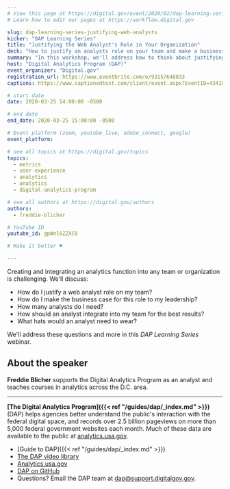 ```yaml
---
# View this page at https://digital.gov/event/2020/02/dap-learning-series-justifying-web-analysts
# Learn how to edit our pages at https://workflow.digital.gov

slug: dap-learning-series-justifying-web-analysts
kicker: "DAP Learning Series"
title: "Justifying the Web Analyst's Role in Your Organization"
deck: "How to justify an analysts role on your team and make a business case for this person to leadership."
summary: "In this workshop, we'll address how to think about justifying an analyst role on your team, and talk about the role's many hats, as well as making the business case to your leadership team."
host: "Digital Analytics Program (DAP)"
event_organizer: "Digital.gov"
registration_url: https://www.eventbrite.com/e/93157648033
captions: https://www.captionedtext.com/client/event.aspx?EventID=4341007&CustomerID=321

# start date
date: 2020-03-25 14:00:00 -0500

# end date
end_date: 2020-03-25 15:00:00 -0500

# Event platform (zoom, youtube_live, adobe_connect, google)
event_platform:

# see all topics at https://digital.gov/topics
topics:
  - metrics
  - user-experience
  - analytics
  - analytics
  - digital-analytics-program

# see all authors at https://digital.gov/authors
authors:
  - freddie-blicher

# YouTube ID
youtube_id: gpWnl6ZZXC0

# Make it better ♥

---
```


Creating and integrating an analytics function into any team or organization is challenging. We'll discuss:

- How do I justify a web analyst role on my team?
- How do I make the business case for this role to my leadership?
- How many analysts do I need?
- How should an analyst integrate into my team for the best results?
- What hats would an analyst need to wear?

We'll address these questions and more in this _DAP Learning Series_ webinar.

## About the speaker

**Freddie Blicher** supports the Digital Analytics Program as an analyst and teaches courses in analytics across the D.C. area.

---

**[The Digital Analytics Program]({{< ref "/guides/dap/_index.md" >}})** (DAP) helps agencies better understand the public's interaction with the federal digital space, and records over 2.5 billion pageviews on more than 5,000 federal government websites each month. Much of these data are available to the public at [analytics.usa.gov](https://analytics.usa.gov).

- [Guide to DAP]({{< ref "/guides/dap/_index.md" >}})
- [The DAP video library](https://www.youtube.com/playlist?list=PLd9b-GuOJ3nFwlyvLFUtmDpYFKezhot8P)
- [Analytics.usa.gov](https://analytics.usa.gov/)
- [DAP on GitHub](https://github.com/digital-analytics-program/gov-wide-code)
- Questions? Email the DAP team at  [dap@support.digitalgov.gov](mailto:dap@support.digitalgov.gov).
